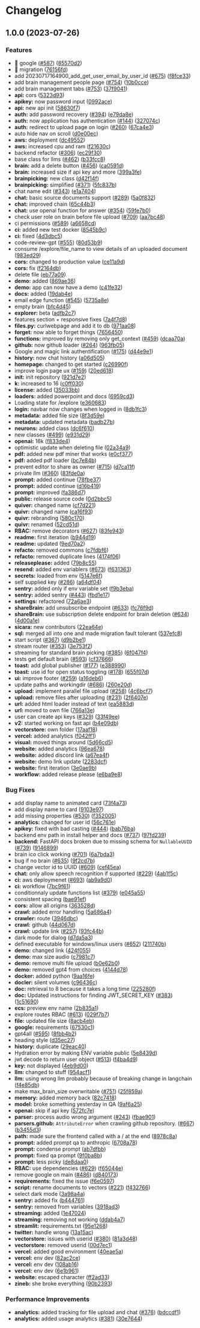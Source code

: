# Changelog

## 1.0.0 (2023-07-26)


### Features

* 🎸 google ([#587](https://github.com/patrickdeluca/quivr/issues/587)) ([85570d2](https://github.com/patrickdeluca/quivr/commit/85570d2e9e94b4dbd3261dec55ee992b5191e8c9))
* 🎸 migration ([76156fd](https://github.com/patrickdeluca/quivr/commit/76156fdad315be6aef8bd927678bd4554826e368))
* add 20230717164900_add_get_user_email_by_user_id ([#675](https://github.com/patrickdeluca/quivr/issues/675)) ([f8fce33](https://github.com/patrickdeluca/quivr/commit/f8fce3319144cbcab5ae42b67f3356ec0f305531))
* add brain management people page ([#754](https://github.com/patrickdeluca/quivr/issues/754)) ([10b0cce](https://github.com/patrickdeluca/quivr/commit/10b0cce992c81e77d43998e469e3baa32d8eebde))
* add brain management tabs ([#753](https://github.com/patrickdeluca/quivr/issues/753)) ([37f9041](https://github.com/patrickdeluca/quivr/commit/37f904122c9da7b72a3dc364165e3b9bbbcacd05))
* **api:** cors ([5323d93](https://github.com/patrickdeluca/quivr/commit/5323d93dc1b3e89e2c9d7c3cd4e4c41c9c344850))
* **apikey:** now password input ([0992ace](https://github.com/patrickdeluca/quivr/commit/0992acef97ecac27c8a57722728c8dc475d157d1))
* **api:** new api init ([58630f7](https://github.com/patrickdeluca/quivr/commit/58630f7207e13f891bd768e92668e7d37cf15f0a))
* **auth:** add password recovery ([#394](https://github.com/patrickdeluca/quivr/issues/394)) ([e79da8e](https://github.com/patrickdeluca/quivr/commit/e79da8e3cdf1ed03d93e2fc51fbbdcaab4ade3ec))
* **auth:** now application has authentication ([#144](https://github.com/patrickdeluca/quivr/issues/144)) ([327074c](https://github.com/patrickdeluca/quivr/commit/327074c5d416d0b019271b020d7a99b75ba873d0))
* **auth:** redirect to upload page on login ([#260](https://github.com/patrickdeluca/quivr/issues/260)) ([67ca4e3](https://github.com/patrickdeluca/quivr/commit/67ca4e33fa37c4a747d49bd6ed912420d3e50ce4))
* auto hide nav on scroll ([d0e00ec](https://github.com/patrickdeluca/quivr/commit/d0e00ecca24ed6aa7d9d5f6e7573a6d60b3018ee))
* **aws:** deployment ([dc49552](https://github.com/patrickdeluca/quivr/commit/dc495523cc930780e59c40653043ee570af110eb))
* **aws:** increased cpu and ram ([f21630c](https://github.com/patrickdeluca/quivr/commit/f21630c70d74865c659d86392ca130867b554ab5))
* backend refactor ([#306](https://github.com/patrickdeluca/quivr/issues/306)) ([ec29f30](https://github.com/patrickdeluca/quivr/commit/ec29f30f329c1c7f36419307bd92b2ead0357d05))
* base class for llms ([#462](https://github.com/patrickdeluca/quivr/issues/462)) ([b33fcc8](https://github.com/patrickdeluca/quivr/commit/b33fcc8bf75d6902c031eb414696219d1a32cc5e))
* **brain:** add a delete button ([#456](https://github.com/patrickdeluca/quivr/issues/456)) ([ca0591d](https://github.com/patrickdeluca/quivr/commit/ca0591d31cadd0b76abbd3b1f405ae07bfc5234d))
* **brain:** increased size if api key and more ([399a3fe](https://github.com/patrickdeluca/quivr/commit/399a3fe437e7d738f3863450a894d373013f6a1e))
* **brainpicking:** new class ([d42f14f](https://github.com/patrickdeluca/quivr/commit/d42f14f431e7fa3ecf802e4d88770e1c79aeda35))
* **brainpicking:** simplified ([#371](https://github.com/patrickdeluca/quivr/issues/371)) ([5fc837b](https://github.com/patrickdeluca/quivr/commit/5fc837b250b28ffcd0c0e5b7d027ff63369920de))
* chat name edit ([#343](https://github.com/patrickdeluca/quivr/issues/343)) ([e1a7404](https://github.com/patrickdeluca/quivr/commit/e1a740472f4fb1b0ee3957d284727fd645dad315))
* **chat:** basic source documents support ([#289](https://github.com/patrickdeluca/quivr/issues/289)) ([5a0f832](https://github.com/patrickdeluca/quivr/commit/5a0f8326df8461876a29fd63f7de06e0c1371821))
* **chat:** improved chain ([65c44b3](https://github.com/patrickdeluca/quivr/commit/65c44b3fb9b6557b7b7212718d55c0be3781f061))
* **chat:** use openai function for answer ([#354](https://github.com/patrickdeluca/quivr/issues/354)) ([59fe7b0](https://github.com/patrickdeluca/quivr/commit/59fe7b089b237a8ac899e263d4300f6bb5daa413))
* check user role on brain before file upload ([#709](https://github.com/patrickdeluca/quivr/issues/709)) ([aa7bc48](https://github.com/patrickdeluca/quivr/commit/aa7bc483c276074611bdaf0a451fe04299e4b19c))
* ci permissions ([#589](https://github.com/patrickdeluca/quivr/issues/589)) ([a6658cd](https://github.com/patrickdeluca/quivr/commit/a6658cdaee0232f846ccce5f2b70a7258198ec0a))
* **ci:** added new test docker ([8545b9c](https://github.com/patrickdeluca/quivr/commit/8545b9ca3ba6cfd3a4c37beb56015a71fe236f44))
* **ci:** fixed ([4d3dbc5](https://github.com/patrickdeluca/quivr/commit/4d3dbc565e548fcd2ae145115c6c76fa465666cf))
* code-review-gpt ([#555](https://github.com/patrickdeluca/quivr/issues/555)) ([80d53b9](https://github.com/patrickdeluca/quivr/commit/80d53b96d3f2c67098ec31ff0b4b6d9b861b78f8))
* consume /explore/file_name to view details of an uploaded document ([983ed29](https://github.com/patrickdeluca/quivr/commit/983ed2981b06aec86e18f45a51c8e579fe89f7d7))
* **cors:** changed to production value ([ce11a9d](https://github.com/patrickdeluca/quivr/commit/ce11a9d54a0558e159bbff3b0306792496c47258))
* **cors:** fix ([f2164db](https://github.com/patrickdeluca/quivr/commit/f2164db12c67aa861f62869adfdcdd41915ef8dc))
* delete file ([eb77a09](https://github.com/patrickdeluca/quivr/commit/eb77a0986b90a0d2f1701f4863e68a2e160c96c7))
* **demo:** added ([869ae36](https://github.com/patrickdeluca/quivr/commit/869ae36190a9fba966d5a86d5e9353784c18daf6))
* **demo:** app can now have a demo ([c41fe32](https://github.com/patrickdeluca/quivr/commit/c41fe32cf0a27a61c29c312820bb4700610043aa))
* **docs:** added ([19dab4e](https://github.com/patrickdeluca/quivr/commit/19dab4e6e033bddc37ac7389f1a9820d681505f5))
* email edge function ([#545](https://github.com/patrickdeluca/quivr/issues/545)) ([5735a8e](https://github.com/patrickdeluca/quivr/commit/5735a8ec8c3693e3cbd5d545405932ccc094628c))
* empty brain ([bfc4d45](https://github.com/patrickdeluca/quivr/commit/bfc4d458fecbd15b855d0c769d8bd6ec3d514316))
* **explorer:** beta ([adfb2c7](https://github.com/patrickdeluca/quivr/commit/adfb2c75cbd5fa128ab905d3e22fefeaf38ed6e5))
* features section + responsive fixes ([7a4f7d8](https://github.com/patrickdeluca/quivr/commit/7a4f7d8bc0ae8d137e87dc10e3d9a3a7017742af))
* **files.py:** curlwebpage and add it to db ([971aa08](https://github.com/patrickdeluca/quivr/commit/971aa083a56003e5ffb7f910f2fdf83d64783146))
* **forget:** now able to forget things ([7656450](https://github.com/patrickdeluca/quivr/commit/7656450ddf769636348a3ec4a62e59b7dc512286))
* **functions:** improved by removing only get_context ([#459](https://github.com/patrickdeluca/quivr/issues/459)) ([dcaa70a](https://github.com/patrickdeluca/quivr/commit/dcaa70a947a1664c8ee5452c9169dc2ff6c35e47))
* **github:** now github loader ([#264](https://github.com/patrickdeluca/quivr/issues/264)) ([963fb05](https://github.com/patrickdeluca/quivr/commit/963fb05682d13ec95076ca2e33ff6af473b5aead))
* Google and magic link authentification ([#175](https://github.com/patrickdeluca/quivr/issues/175)) ([d44e9e1](https://github.com/patrickdeluca/quivr/commit/d44e9e1984a43fccc893377e8dd7b4ed0f84eac4))
* **history:** now chat history ([a06d505](https://github.com/patrickdeluca/quivr/commit/a06d505920129210095714be342775aa43990d64))
* **homepage:** changed to get started ([c26990f](https://github.com/patrickdeluca/quivr/commit/c26990f3a34edeba70461150412ee892ba4e6cbf))
* improve login page ux ([#159](https://github.com/patrickdeluca/quivr/issues/159)) ([20ed618](https://github.com/patrickdeluca/quivr/commit/20ed6183b98159bf4d9f900f81ede53b22f6bad4))
* **init:** init repository ([921d7e2](https://github.com/patrickdeluca/quivr/commit/921d7e2502f2d62c268e55acf6a92bc63c35d669))
* **k:** increased to 16 ([c0ff030](https://github.com/patrickdeluca/quivr/commit/c0ff0301002fe6d043270b26dabcfda797437afc))
* **license:** added ([35033bb](https://github.com/patrickdeluca/quivr/commit/35033bb0f91d90b7efdbea8a4d09bf1e4ff7a1a6))
* **loaders:** added powerpoint and docs ([6959cd3](https://github.com/patrickdeluca/quivr/commit/6959cd3aba6d7555b4a211f27536b9569a402edf))
* Loading state for /explore ([e360683](https://github.com/patrickdeluca/quivr/commit/e36068309373d64d70e3337a604a88faa366e0f3))
* **login:** navbar now changes when logged in ([8db1fc3](https://github.com/patrickdeluca/quivr/commit/8db1fc395768760adc0ef0a48ea00daefc3c90a9))
* **metadata:** added file size ([8f3d59e](https://github.com/patrickdeluca/quivr/commit/8f3d59e955a768b99e02b54fdf89c3ebf047e0a3))
* **metadata:** updated metadata ([badb27b](https://github.com/patrickdeluca/quivr/commit/badb27bf195137ad1bc3321fbfa97b24094b1dfb))
* **neurons:** added class ([dc6f610](https://github.com/patrickdeluca/quivr/commit/dc6f610b266931f687f730d03f51a1af9b302ef1))
* new classes ([#499](https://github.com/patrickdeluca/quivr/issues/499)) ([e931d29](https://github.com/patrickdeluca/quivr/commit/e931d29017dc8b8c50bf18e1694af0326003fd27))
* **openai:** 16k ([f833de4](https://github.com/patrickdeluca/quivr/commit/f833de47bcfd5437c9aedfb51f6c21264aed4a4a))
* optimistic update when deleting file ([02a34a9](https://github.com/patrickdeluca/quivr/commit/02a34a95a1171fd2041b8cde8975937d75187f9c))
* **pdf:** added new pdf miner that works ([e0cf377](https://github.com/patrickdeluca/quivr/commit/e0cf37791b07e17302acaa4bfc0d28ead32e018f))
* **pdf:** added pdf loader ([bc7e84b](https://github.com/patrickdeluca/quivr/commit/bc7e84b1f97cc38fb0cc5bfb817164965414688d))
* prevent editor to share as owner ([#715](https://github.com/patrickdeluca/quivr/issues/715)) ([d7ca11f](https://github.com/patrickdeluca/quivr/commit/d7ca11f5d1309b8057d5e87716ce52c6db0f0af3))
* private llm ([#360](https://github.com/patrickdeluca/quivr/issues/360)) ([83fde0a](https://github.com/patrickdeluca/quivr/commit/83fde0aeea4d2e2a7111079dbe8718ee6ce756ed))
* **prompt:** added continue ([78fbe37](https://github.com/patrickdeluca/quivr/commit/78fbe378e8a7a95c83352c48a7f8d6782a077e61))
* **prompt:** added continue ([d16b419](https://github.com/patrickdeluca/quivr/commit/d16b4190355831f257600d15b2e22b366f49b1db))
* **prompt:** improved ([fa386d7](https://github.com/patrickdeluca/quivr/commit/fa386d7d5ca3fa74589ca125891468848a74e450))
* **public:** release source code ([0d2bbc5](https://github.com/patrickdeluca/quivr/commit/0d2bbc5539e91191a8f2c79bf31965f0af130cc9))
* **quiver:** changed name ([cf7d221](https://github.com/patrickdeluca/quivr/commit/cf7d221d877489d5234f055302676de8f59b3dff))
* **quivr:** changed name ([ca16f93](https://github.com/patrickdeluca/quivr/commit/ca16f936a3020a8cd5bd981b676d5a444bb07833))
* **quivr:** rebranding ([580c170](https://github.com/patrickdeluca/quivr/commit/580c17090171b02f1b1ed7ea8f19c919b8e0267c))
* **quivr:** renamed ([52cd51d](https://github.com/patrickdeluca/quivr/commit/52cd51d71a28df556b0f118ed3f5fba23ff63fb5))
* **RBAC:** remove decorators ([#627](https://github.com/patrickdeluca/quivr/issues/627)) ([83fe943](https://github.com/patrickdeluca/quivr/commit/83fe9430d09448862824deb019a3d6133a4f3bd5))
* **readme:** first iteration ([b944d19](https://github.com/patrickdeluca/quivr/commit/b944d19a28d5d3eddc6ebb2eb13beab1e7ec187d))
* **readme:** updated ([9ed70a2](https://github.com/patrickdeluca/quivr/commit/9ed70a2499a61d0b10dce937312f6ab4d8b1fd2a))
* **refacto:** removed commons ([c7fdbf6](https://github.com/patrickdeluca/quivr/commit/c7fdbf6decc657118603937ea9cc633413ce537a))
* **refacto:** removed duplicate lines ([4174f06](https://github.com/patrickdeluca/quivr/commit/4174f0693afde5bcf182aaab1f2cd532df8aa939))
* **releaseplease:** added ([79b8c55](https://github.com/patrickdeluca/quivr/commit/79b8c55ce9d72d2e8aab1e20537b6a94ccaf7e6a))
* **resend:** added env variablers ([#673](https://github.com/patrickdeluca/quivr/issues/673)) ([f631363](https://github.com/patrickdeluca/quivr/commit/f63136350bbc0084b24d7163ced79dc865dfdda4))
* **secrets:** loaded from env ([5147e6f](https://github.com/patrickdeluca/quivr/commit/5147e6fcddda7681129a7dbc4cedd0ca761e265d))
* self supplied key ([#286](https://github.com/patrickdeluca/quivr/issues/286)) ([a64df04](https://github.com/patrickdeluca/quivr/commit/a64df04eabc66cddd493ff218b8d0301ad95f8b8))
* **sentry:** added only if env variable set ([f9b3eba](https://github.com/patrickdeluca/quivr/commit/f9b3eba9737b308f91566fc68aa666273dad46f4))
* **sentry:** added sentry ([#443](https://github.com/patrickdeluca/quivr/issues/443)) ([fbd1e17](https://github.com/patrickdeluca/quivr/commit/fbd1e170181d4b9075bcc67328c628e74160a616))
* **settings:** refactored ([72a6ae3](https://github.com/patrickdeluca/quivr/commit/72a6ae3dc0b9beb5010436e9b04103afbb8a0d3c))
* **shareBrain:** add unsubscribe endpoint ([#633](https://github.com/patrickdeluca/quivr/issues/633)) ([fc76f9d](https://github.com/patrickdeluca/quivr/commit/fc76f9d46696545736c3391776daa55cbd2625a5))
* **shareBrain:** use subscription delete endpoint for brain deletion ([#634](https://github.com/patrickdeluca/quivr/issues/634)) ([4d00a1e](https://github.com/patrickdeluca/quivr/commit/4d00a1ec920347d3f3f8ba467839bafe4520980d))
* **sicara:** new contributors ([22ea64e](https://github.com/patrickdeluca/quivr/commit/22ea64e67c6247e889ad2d80f26a404e4fe8ac82))
* **sql:** merged all into one and made migration fault tolerant ([537efc8](https://github.com/patrickdeluca/quivr/commit/537efc834d5eaafbcec9d1bfa6e25ffc24cf41b4))
* start script ([#367](https://github.com/patrickdeluca/quivr/issues/367)) ([d9b2be1](https://github.com/patrickdeluca/quivr/commit/d9b2be19d78f81d907d448c5f55fdf0d77154c16))
* stream router ([#353](https://github.com/patrickdeluca/quivr/issues/353)) ([3e753f2](https://github.com/patrickdeluca/quivr/commit/3e753f2d56cb1c1c9f06b61c1cc2f110cbee5f01))
* streaming for standard brain picking ([#385](https://github.com/patrickdeluca/quivr/issues/385)) ([6f047f4](https://github.com/patrickdeluca/quivr/commit/6f047f4a39f504102395ca019dd15dfaa7bd9d50))
* tests get default brain ([#593](https://github.com/patrickdeluca/quivr/issues/593)) ([cf37666](https://github.com/patrickdeluca/quivr/commit/cf37666f027b4bbeee710c102157d7c9e51baaf6))
* **toast:** add global publisher ([#177](https://github.com/patrickdeluca/quivr/issues/177)) ([e388990](https://github.com/patrickdeluca/quivr/commit/e388990384da2ade0290ebd0dda3e58b80a9ca81))
* **toast:** use id for open status toggling ([#178](https://github.com/patrickdeluca/quivr/issues/178)) ([655f07d](https://github.com/patrickdeluca/quivr/commit/655f07ddd3fb5c09fae02e06468d2a675e13a4d0))
* **ui:** improve footer ([#259](https://github.com/patrickdeluca/quivr/issues/259)) ([a16deb6](https://github.com/patrickdeluca/quivr/commit/a16deb682dfbfe23d9f677b4d95daca8573765a5))
* update paths and workingdir ([#686](https://github.com/patrickdeluca/quivr/issues/686)) ([260e20d](https://github.com/patrickdeluca/quivr/commit/260e20d4015bdf1e862cc19bbf61b5ea092a4940))
* **upload:** implement parallel file upload ([#258](https://github.com/patrickdeluca/quivr/issues/258)) ([4c6bcf7](https://github.com/patrickdeluca/quivr/commit/4c6bcf77c67e9e107eafa6c163ba10a736278670))
* **upload:** remove files after uploading ([#231](https://github.com/patrickdeluca/quivr/issues/231)) ([2f6407e](https://github.com/patrickdeluca/quivr/commit/2f6407ef9ee3c4acdea95b4f3715aa0594087379))
* **url:** added html loader instead of text ([ea5883d](https://github.com/patrickdeluca/quivr/commit/ea5883ddb9dc3b1962a04dc6eacb5a0bd0a968ae))
* **url:** moved to own file ([766a13e](https://github.com/patrickdeluca/quivr/commit/766a13ed9b97becf9c5fe7c2dcea54b37bc7442d))
* user can create api keys ([#329](https://github.com/patrickdeluca/quivr/issues/329)) ([33f49ee](https://github.com/patrickdeluca/quivr/commit/33f49ee289377a0272b8d97882846499023025a1))
* **v2:** started working on fast api ([b4e09db](https://github.com/patrickdeluca/quivr/commit/b4e09dbc29040c4df25d8c18d8add8fa2fcb146f))
* **vectorstore:** own folder ([17aaf18](https://github.com/patrickdeluca/quivr/commit/17aaf18d61f873a6d368f9729050a482fbd02cbe))
* **vercel:** added analytics ([f042ff1](https://github.com/patrickdeluca/quivr/commit/f042ff15f098df56b4219a011aa0dd4ca229f777))
* **visual:** moved things around ([5d66cd5](https://github.com/patrickdeluca/quivr/commit/5d66cd5223267a0349db824aab287eebaa6973eb))
* **website:** added analytics ([96ea678](https://github.com/patrickdeluca/quivr/commit/96ea6783556926e6869c67cdf9f3b4d36ada411a))
* **website:** added discord link ([a67ea4f](https://github.com/patrickdeluca/quivr/commit/a67ea4f1652aa765697a6c371a803214c639dcec))
* **website:** demo link update ([2283dcf](https://github.com/patrickdeluca/quivr/commit/2283dcfffa4e087561d5bf36a40fd5c2031efb0e))
* **website:** first iteration ([3e0ae9b](https://github.com/patrickdeluca/quivr/commit/3e0ae9b8b469c004887e6ed15299483f6bb9aa19))
* **workflow:** added release please ([e6ba9e8](https://github.com/patrickdeluca/quivr/commit/e6ba9e80f48a1d8822c99e5b77e064dc2b18e718))


### Bug Fixes

* add display name to animated card ([73f4a73](https://github.com/patrickdeluca/quivr/commit/73f4a73b01e32d5ce72db91d27512b920fee06c7))
* add display name to card ([9103e97](https://github.com/patrickdeluca/quivr/commit/9103e97ef0ec421cd70bb0258ce5bd4b78e9aa31))
* add missing properties ([#530](https://github.com/patrickdeluca/quivr/issues/530)) ([f352005](https://github.com/patrickdeluca/quivr/commit/f352005dcf91e8a9e815654208496090ad1d1c7b))
* **analytics:** changed for user id ([56c761e](https://github.com/patrickdeluca/quivr/commit/56c761ed0e899870b28ea6a3dd27ff86b4231558))
* **apikey:** fixed with bad casting ([#444](https://github.com/patrickdeluca/quivr/issues/444)) ([bab76ba](https://github.com/patrickdeluca/quivr/commit/bab76ba7e5355aa3a4654c2ede8f92fce3ad69e4))
* backend env path in install helper and docs ([#737](https://github.com/patrickdeluca/quivr/issues/737)) ([97fd239](https://github.com/patrickdeluca/quivr/commit/97fd239980d6870781d7c7c7663225a94b87f49b))
* **backend:** FastAPI docs broken due to missing schema for `NullableUUID` ([#739](https://github.com/patrickdeluca/quivr/issues/739)) ([9146899](https://github.com/patrickdeluca/quivr/commit/914689957dc776e958c4d4cc7e56e7e2ed9abfa2))
* brain ico click working ([#701](https://github.com/patrickdeluca/quivr/issues/701)) ([6a7bda3](https://github.com/patrickdeluca/quivr/commit/6a7bda392ca46732db554bf39ad9a5129a3c86c0))
* bug if no brain ([#635](https://github.com/patrickdeluca/quivr/issues/635)) ([9f2cd7b](https://github.com/patrickdeluca/quivr/commit/9f2cd7b7b67f25d94e2b562b34aebb0a5afbecc3))
* change vector id to UUID ([#609](https://github.com/patrickdeluca/quivr/issues/609)) ([cef45ea](https://github.com/patrickdeluca/quivr/commit/cef45ea712c641ed2f7f9841ed586e9009f8c790))
* **chat:** only allow speech recognition if supported ([#229](https://github.com/patrickdeluca/quivr/issues/229)) ([4ab1f5c](https://github.com/patrickdeluca/quivr/commit/4ab1f5c21f0e65ff6fc35490d6d2683bab0a8cfb))
* **ci:** aws deploymenet ([#693](https://github.com/patrickdeluca/quivr/issues/693)) ([ab9a9d0](https://github.com/patrickdeluca/quivr/commit/ab9a9d0db4f84e7c88aaae53b42c5310b6875270))
* **ci:** workflow ([7bc9f61](https://github.com/patrickdeluca/quivr/commit/7bc9f614c5397f6fb0a5469af7c373b33ff98bee))
* conditionnaly update functions list ([#379](https://github.com/patrickdeluca/quivr/issues/379)) ([e045a55](https://github.com/patrickdeluca/quivr/commit/e045a55ae7be78c6b7e7cbd76931dadbc4d7dd17))
* consistent spacing ([bae91ef](https://github.com/patrickdeluca/quivr/commit/bae91ef65e4c022559fd26d4386d15c824d16851))
* **cors:** allow all origins ([363528d](https://github.com/patrickdeluca/quivr/commit/363528d2ce211ac7da036373e0f70f48d184301e))
* **crawl:** added error handling ([5a686a4](https://github.com/patrickdeluca/quivr/commit/5a686a42cb0c7bb8d6a37d51344c8e3104fc85ce))
* **crawler:** route ([3946dbc](https://github.com/patrickdeluca/quivr/commit/3946dbc66826e523d6ee0ba4a2849e5af2835628))
* **crawl:** github ([44d067d](https://github.com/patrickdeluca/quivr/commit/44d067d28d5d3da314d458e11cd58a6f36c7dd3b))
* **crawl:** update link ([#257](https://github.com/patrickdeluca/quivr/issues/257)) ([93fc44b](https://github.com/patrickdeluca/quivr/commit/93fc44b32e3f0b043d04dad466876cf0776f561f))
* dark mode for dialog ([d7da5a3](https://github.com/patrickdeluca/quivr/commit/d7da5a3005625450d3293d81a00b6ddb3c444402))
* defined executable for windows/linux users ([#652](https://github.com/patrickdeluca/quivr/issues/652)) ([211740b](https://github.com/patrickdeluca/quivr/commit/211740b40070d2702bf4ba13e1407dd2c6a439fe))
* **demo:** changed link ([424f055](https://github.com/patrickdeluca/quivr/commit/424f055ca16935603c39b6af73d93f0d7ab5fbea))
* **demo:** max size audio ([c7981c7](https://github.com/patrickdeluca/quivr/commit/c7981c792adb55cb7c29d1f8d901b62e217e71e2))
* **demo:** remove multi file upload ([b0e62b0](https://github.com/patrickdeluca/quivr/commit/b0e62b08d62169e70f68012eeae0b5cc00894c3d))
* **demo:** removed gpt4 from choices ([4144d78](https://github.com/patrickdeluca/quivr/commit/4144d788d3800b7b84d1c22428a7e963a50e1515))
* **docker:** added python ([9aa16fe](https://github.com/patrickdeluca/quivr/commit/9aa16fe6fc190570accba6c317a30e3b3479b99a))
* **docler:** silent volumes ([c96436c](https://github.com/patrickdeluca/quivr/commit/c96436ce4bd44a648c168b507d5c0dd4ea63dadc))
* **doc:** retrieval to 8 because it takes a long time ([225280f](https://github.com/patrickdeluca/quivr/commit/225280f2f5d7450b3ae9ea8f044b6ecc2fc4151b))
* **doc:** Updated instructions for finding JWT_SECRET_KEY ([#383](https://github.com/patrickdeluca/quivr/issues/383)) ([1c51690](https://github.com/patrickdeluca/quivr/commit/1c5169019c9abc7a0dab134913a864a4cbada3da))
* **ecs:** preview env name ([2b835a1](https://github.com/patrickdeluca/quivr/commit/2b835a1ee571b494589e20e11087d783c0d9b1f4))
* explore routes RBAC ([#613](https://github.com/patrickdeluca/quivr/issues/613)) ([029f7b7](https://github.com/patrickdeluca/quivr/commit/029f7b75dfe5e2ffc96f513bbfe8b93df9e57e1b))
* **file:** updated file size ([8acb4eb](https://github.com/patrickdeluca/quivr/commit/8acb4eb06490050a51c724c3045f10ffb54273ad))
* **google:** requirements ([67530c1](https://github.com/patrickdeluca/quivr/commit/67530c13f2e9396ba38a5826be2d120533e5bbf3))
* gpt4all ([#595](https://github.com/patrickdeluca/quivr/issues/595)) ([8fbb4b2](https://github.com/patrickdeluca/quivr/commit/8fbb4b2d914b01df1b5bc455538a24ff82ad34bc))
* heading style ([d35ec27](https://github.com/patrickdeluca/quivr/commit/d35ec2735145cbd597e63a274e29936c2e212fcd))
* **history:** duplicate ([29eac40](https://github.com/patrickdeluca/quivr/commit/29eac401b53242ecf88dbeb086abcddb3520171c))
* Hydration error by making ENV variable public ([5e8439d](https://github.com/patrickdeluca/quivr/commit/5e8439db9c5aae84681fbb12570f4ecacc8e1268))
* jwt decode to return user object ([#513](https://github.com/patrickdeluca/quivr/issues/513)) ([f4ba4d9](https://github.com/patrickdeluca/quivr/commit/f4ba4d9d18bcedf3852a1c5f23b550c0416f71f8))
* **key:** not displayed ([4eb9d00](https://github.com/patrickdeluca/quivr/commit/4eb9d00c455fa5447a99163b74095a32d53f9acb))
* **llm:** changed to stuff ([954acf1](https://github.com/patrickdeluca/quivr/commit/954acf1286b58503e11b8892559cfaad01bc6298))
* **llm:** using wrong llm probably because of breaking change in langchain ([f4e85db](https://github.com/patrickdeluca/quivr/commit/f4e85db187fbe313cdf35c887d05f17c0e1833fd))
* make max_brain_size overwritable ([#751](https://github.com/patrickdeluca/quivr/issues/751)) ([25f859a](https://github.com/patrickdeluca/quivr/commit/25f859a31e68f55eca68043b854f9f3a59438991))
* **memory:** added memory back ([82c7418](https://github.com/patrickdeluca/quivr/commit/82c74186a899f24c48ff0cd27670647a9075dba5))
* **model:** broke something yesterday in QA ([9af6a25](https://github.com/patrickdeluca/quivr/commit/9af6a250e3f80925818f777dc6361b020c024735))
* **openai:** skip if api key ([572fc7e](https://github.com/patrickdeluca/quivr/commit/572fc7e1b0c9cae2987205cdae0a811eb7f7bdaf))
* **parser:** process audio wrong argument ([#243](https://github.com/patrickdeluca/quivr/issues/243)) ([fbae901](https://github.com/patrickdeluca/quivr/commit/fbae9016e2fa3575f533064ed5edef9578a92bfe))
* **parsers.github:** `AttributeError` when crawling github repository. ([#667](https://github.com/patrickdeluca/quivr/issues/667)) ([b3455d3](https://github.com/patrickdeluca/quivr/commit/b3455d3686243195f3078a9007f15a2c4d1cc89f))
* **path:** made sure the frontend called with a / at the end ([8978c8a](https://github.com/patrickdeluca/quivr/commit/8978c8ab37ac3ffb13a882f56ad7e91c451c8c67))
* **prompt:** added prompt qa to anthropic ([6708a78](https://github.com/patrickdeluca/quivr/commit/6708a7860a9c0dc67bbbc9f72642ec757c235110))
* **prompt:** condense prompt ([ab7dfbb](https://github.com/patrickdeluca/quivr/commit/ab7dfbbaece007e42f97cebd26fe2c311a870da2))
* **prompt:** fixed qa prompt ([9f0ba8b](https://github.com/patrickdeluca/quivr/commit/9f0ba8bce775d31cb1196ce78e2bb9df1eb6068d))
* **prompt:** less picky ([de8daa0](https://github.com/patrickdeluca/quivr/commit/de8daa04bf3808906add49e845725016fc8807d3))
* **RBAC:** use dependencies ([#629](https://github.com/patrickdeluca/quivr/issues/629)) ([f65044e](https://github.com/patrickdeluca/quivr/commit/f65044e15234ff996c05842b5d59140e58835ef6))
* remove google on main ([#486](https://github.com/patrickdeluca/quivr/issues/486)) ([d840173](https://github.com/patrickdeluca/quivr/commit/d840173992e16ac743e91feeca03b390d9fe7d9f))
* **requirements:** fixed the issue ([f6e0597](https://github.com/patrickdeluca/quivr/commit/f6e05975c3420eb1957e14881fc968d80dc0d92e))
* **script:** rename documents to vectors ([#221](https://github.com/patrickdeluca/quivr/issues/221)) ([f432766](https://github.com/patrickdeluca/quivr/commit/f4327660e572eee1690da0e580ee486fac1931cb))
* select dark mode ([3a98a4a](https://github.com/patrickdeluca/quivr/commit/3a98a4ad2046e027500702cb53fb75dcdb5c1736))
* **sentry:** added fix ([b444761](https://github.com/patrickdeluca/quivr/commit/b444761622847e5306d7086bdee96aa8af42e7e7))
* **sentry:** removed from variables ([3918ad3](https://github.com/patrickdeluca/quivr/commit/3918ad30159a2aeaa1b0db0864962a2ee7efb102))
* **streaming:** added ([1e47024](https://github.com/patrickdeluca/quivr/commit/1e47024d17027552bf4541c1f1c54cdae1e4d495))
* **streaming:** removing not working ([ddab4a7](https://github.com/patrickdeluca/quivr/commit/ddab4a7c6c9015fc36d9e3ea7626131f6dcebfdf))
* **streamlit:** requirements.txt ([95e1268](https://github.com/patrickdeluca/quivr/commit/95e12681e72b11a77afe8d3d53e54259b2d5e81d))
* **twitter:** handle wrong ([13a15ac](https://github.com/patrickdeluca/quivr/commit/13a15ac92691caca92c6784c2a76aec79b366320))
* **vectorstore:** issues with userid ([#380](https://github.com/patrickdeluca/quivr/issues/380)) ([81a3d48](https://github.com/patrickdeluca/quivr/commit/81a3d48fbc6bae71ee358eca918e20276f20c676))
* **vectorstore:** removed userid ([00d7ec1](https://github.com/patrickdeluca/quivr/commit/00d7ec131cfc9052e19a61f3f5c5fb1c0814cb79))
* **vercel:** added good environment ([40eae5a](https://github.com/patrickdeluca/quivr/commit/40eae5adf30c0a2c3e26c32a72a135d8ba8ecd2a))
* **vercel:** env dev ([82ac2ce](https://github.com/patrickdeluca/quivr/commit/82ac2ce3c066444e22983ab313765458d5c340e7))
* **vercel:** env dev ([108ab16](https://github.com/patrickdeluca/quivr/commit/108ab1636ba8a01ad1ef2d7e5998db79889c3591))
* **vercel:** env dev ([6e1b961](https://github.com/patrickdeluca/quivr/commit/6e1b961b9ece91033d9008bb0cb084b325757bd1))
* **website:** escaped character ([ff2ad33](https://github.com/patrickdeluca/quivr/commit/ff2ad33309447cefcee3724844c99e44ea2699e7))
* **zineb:** she broke everything ([90b2393](https://github.com/patrickdeluca/quivr/commit/90b2393b26da4fce18d43cbe5bb3432b43342214))


### Performance Improvements

* **analytics:** added tracking for file upload and chat ([#376](https://github.com/patrickdeluca/quivr/issues/376)) ([bdccdf1](https://github.com/patrickdeluca/quivr/commit/bdccdf1a0ae0803d3205494e090aba763f46cb3e))
* **analytics:** added usage analytics ([#381](https://github.com/patrickdeluca/quivr/issues/381)) ([30e7644](https://github.com/patrickdeluca/quivr/commit/30e764497da1205a1ca11c657c941ce3e62f8e3b))
